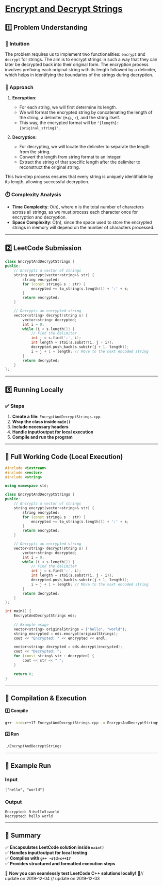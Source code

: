 # **[Encrypt and Decrypt Strings](https://leetcode.com/problems/encrypt-and-decrypt-strings/description/)**  

## **1️⃣ Problem Understanding**  
### **📌 Intuition**  
The problem requires us to implement two functionalities: `encrypt` and `decrypt` for strings. The aim is to encrypt strings in such a way that they can later be decrypted back into their original form. The encryption process involves prefixing each original string with its length followed by a delimiter, which helps in identifying the boundaries of the strings during decryption. 

### **🚀 Approach**  
1. **Encryption**:
   - For each string, we will first determine its length.
   - We will format the encrypted string by concatenating the length of the string, a delimiter (e.g., `:`), and the string itself.
   - This way, the encrypted format will be `"{length}:{original_string}"`.

2. **Decryption**:
   - For decrypting, we will locate the delimiter to separate the length from the string.
   - Convert the length from string format to an integer.
   - Extract the string of that specific length after the delimiter to reconstruct the original string.

This two-step process ensures that every string is uniquely identifiable by its length, allowing successful decryption.

### **⏱️ Complexity Analysis**  
- **Time Complexity**: O(n), where n is the total number of characters across all strings, as we must process each character once for encryption and decryption.
- **Space Complexity**: O(n), since the space used to store the encrypted strings in memory will depend on the number of characters processed.

---  

## **2️⃣ LeetCode Submission**  
```cpp
class EncryptAndDecryptStrings {
public:
    // Encrypts a vector of strings
    string encrypt(vector<string>& str) {
        string encrypted;
        for (const string& s : str) {
            encrypted += to_string(s.length()) + ':' + s;
        }
        return encrypted;
    }

    // Decrypts an encrypted string
    vector<string> decrypt(string s) {
        vector<string> decrypted;
        int i = 0;
        while (i < s.length()) {
            // Find the delimiter
            int j = s.find(':', i);
            int length = stoi(s.substr(i, j - i));
            decrypted.push_back(s.substr(j + 1, length));
            i = j + 1 + length; // Move to the next encoded string
        }
        return decrypted;
    }
};
```  

---  

## **3️⃣ Running Locally**  
### **✅ Steps**  
1. **Create a file**: `EncryptAndDecryptStrings.cpp`  
2. **Wrap the class inside `main()`**  
3. **Include necessary headers**  
4. **Handle input/output for local execution**  
5. **Compile and run the program**  

---  

## **📝 Full Working Code (Local Execution)**  
```cpp
#include <iostream>
#include <vector>
#include <string>

using namespace std;

class EncryptAndDecryptStrings {
public:
    // Encrypts a vector of strings
    string encrypt(vector<string>& str) {
        string encrypted;
        for (const string& s : str) {
            encrypted += to_string(s.length()) + ':' + s;
        }
        return encrypted;
    }

    // Decrypts an encrypted string
    vector<string> decrypt(string s) {
        vector<string> decrypted;
        int i = 0;
        while (i < s.length()) {
            // Find the delimiter
            int j = s.find(':', i);
            int length = stoi(s.substr(i, j - i));
            decrypted.push_back(s.substr(j + 1, length));
            i = j + 1 + length; // Move to the next encoded string
        }
        return decrypted;
    }
};

int main() {
    EncryptAndDecryptStrings eds;
    
    // Example usage
    vector<string> originalStrings = {"hello", "world"};
    string encrypted = eds.encrypt(originalStrings);
    cout << "Encrypted: " << encrypted << endl;

    vector<string> decrypted = eds.decrypt(encrypted);
    cout << "Decrypted: ";
    for (const string& str : decrypted) {
        cout << str << " ";
    }
    
    return 0;
}
```  

---  

## **🔧 Compilation & Execution**  
#### **1️⃣ Compile**  
```bash
g++ -std=c++17 EncryptAndDecryptStrings.cpp -o EncryptAndDecryptStrings
```  

#### **2️⃣ Run**  
```bash
./EncryptAndDecryptStrings
```  

---  

## **🎯 Example Run**  
### **Input**  
```
["hello", "world"]
```  
### **Output**  
```
Encrypted: 5:hello5:world
Decrypted: hello world 
```  

---  

## **📌 Summary**  
✅ **Encapsulates LeetCode solution inside `main()`**  
✅ **Handles input/output for local testing**  
✅ **Compiles with `g++ -std=c++17`**  
✅ **Provides structured and formatted execution steps**  

🚀 **Now you can seamlessly test LeetCode C++ solutions locally!** 🚀// update on 2019-12-04
// update on 2019-12-03
